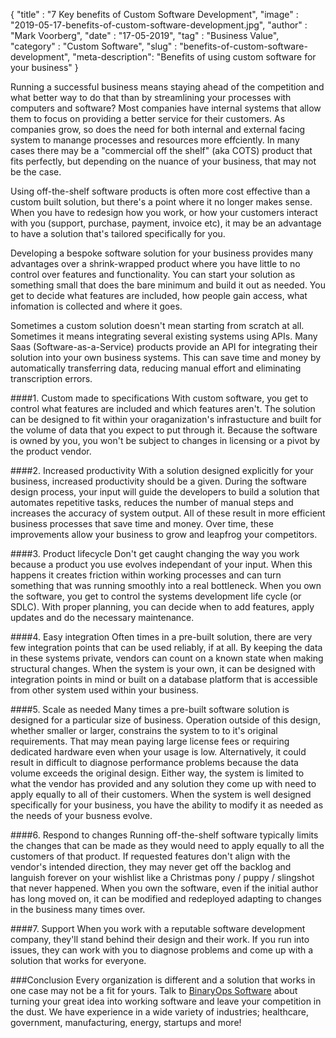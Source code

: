 {
"title" : "7 Key benefits of Custom Software Development",
"image" : "2019-05-17-benefits-of-custom-software-development.jpg",
"author" : "Mark Voorberg",
"date" : "17-05-2019",
"tag" : "Business Value",
"category" : "Custom Software",
"slug" : "benefits-of-custom-software-development",
"meta-description": "Benefits of using custom software for your business"
}

Running a successful business means staying ahead of the competition and what better way to do that than by streamlining your 
processes with computers and software? Most companies have internal systems that allow them to focus on providing a better service for their customers. As companies grow, so does the need for both internal and external facing system to manange processes and resources more effciently. 
In many cases there may be a "commercial off the shelf" (aka COTS) product that fits perfectly, but depending on the nuance of your business, that may not be the case.

Using off-the-shelf software products is often more cost effective than a custom built solution, but there's a point where it no longer makes sense. When you have to redesign how you work, or how your customers interact with you (support, purchase, payment, invoice etc), it may be an advantage to have a solution that's tailored specifically for you.

Developing a bespoke software solution for your business provides many advantages over a shrink-wrapped product where you have little to 
no control over features and functionality. You can start your solution as something small that does the bare minimum and build it out as needed. You get to decide what features are included, how people gain access, what infomation is collected and where it goes.

Sometimes a custom solution doesn't mean starting from scratch at all. Sometimes it means integrating several existing systems using APIs. Many Saas (Software-as-a-Service) products provide an API for integrating their solution into your own business systems. This can save time and money by automatically transferring data, reducing manual effort and eliminating transcription errors.


####1. Custom made to specifications
With custom software, you get to control what features are included and which features aren't. The solution can be designed to fit within your oraganization's infrastucture and built for the volume of data that you expect to put through it. Because the software is owned by you, you won't be subject to changes in licensing or a pivot by the product vendor.

####2. Increased productivity
With a solution designed explicitly for your business, increased productivity should be a given. During the software design process, your input will guide the developers to build a solution that automates repetitive tasks, reduces the number of manual steps and increases the accuracy of system output. All of these result in more efficient business processes that save time and money. Over time, these improvements allow your business to grow and leapfrog your competitors.

####3. Product lifecycle
Don't get caught changing the way you work because a product you use evolves independant of your input. When this happens it creates friction within working processes and can turn something that was running smoothly into a real bottleneck. When you own the software, you get to control the systems development life cycle (or SDLC). With proper planning, you can decide when to add features, apply updates and do the necessary maintenance.

####4. Easy integration
Often times in a pre-built solution, there are very few integration points that can be used reliably, if at all. By keeping the data in these systems private, vendors can count on a known state when making structural changes. 
When the system is your own, it can be designed with integration points in mind or built on a database platform that is accessible from other system used within your business.

####5. Scale as needed
Many times a pre-built software solution is designed for a particular size of business. Operation outside of this design, whether smaller or larger, constrains the system to to it's original requirements. That may mean paying large license fees or requiring dedicated hardware even when your usage is low. Alternatively, it could result in difficult to diagnose performance problems because the data volume exceeds the original design. Either way, the system is limited to what the vendor has provided and any solution they come up with need to apply equally to all of their customers.
When the system is well designed specifically for your business, you have the ability to modify it as needed as the needs of your busness evolve. 

####6. Respond to changes
Running off-the-shelf software typically limits the changes that can be made as they would need to apply equally to all the customers of that product. If requested features don't align with the vendor's intended direction, they may never get off the backlog and languish forever on your wishlist like a Christmas pony / puppy / slingshot that never happened.
When you own the software, even if the initial author has long moved on, it can be modified and redeployed adapting to changes in the business many times over.

####7. Support
When you work with a reputable software development company, they'll stand behind their design and their work. If you run into issues, they can work with you to diagnose problems and come up with a solution that works for everyone.

###Conclusion
Every organization is different and a solution that works in one case may not be a fit for yours. Talk to [BinaryOps Software](https://binaryops.ca/contact) about turning your great idea into working software and leave your competition in the dust. We have experience in a wide variety of industries; healthcare, government, manufacturing, energy, startups and more!









